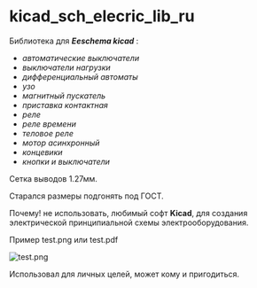 # kicad_sch_elecric_lib_ru

Библиотека для ***Eeschema kicad*** :
- _автоматические выключатели_
- _выключатели нагрузки_
- _дифференциальный автоматы_
- _узо_
- _магнитный пускатель_
- _приставка контактная_
- _реле_
- _реле времени_
- _теловое реле_
- _мотор асинхронный_
- _концевики_
- _кнопки и выключатели_



Сетка выводов 1.27мм.


Старался размеры подгонять под ГОСТ.



Почему! не использовать, любимый софт **Kicad**, 
для создания электрической принципиальной схемы 
электрооборудования.


Пример  test.png или test.pdf


![test.png](https://github.com/Aleginel/kicad_sch_electric_lib_ru/blob/master/test.png)

Использовал для личных целей, может кому и пригодиться.
